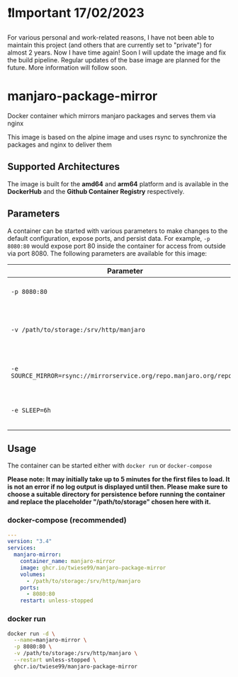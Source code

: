 # ❗Important 17/02/2023
For various personal and work-related reasons, I have not been able to maintain this project (and others that are currently set to "private") for almost 2 years. Now I have time again! Soon I will update the image and fix the build pipeline. Regular updates of the base image are planned for the future. More information will follow soon.

# manjaro-package-mirror
Docker container which mirrors manjaro packages and serves them via nginx

This image is based on the alpine image and uses rsync to synchronize the packages and nginx to deliver them

## Supported Architectures
The image is built for the **amd64** and **arm64** platform and is available in the **DockerHub** and the **Github Container Registry** respectively.

## Parameters
A container can be started with various parameters to make changes to the default configuration, expose ports, and persist data. For example, `-p 8080:80` would expose port 80 inside the container for access from outside via port 8080. The following parameters are available for this image:

| Parameter                                                            | Function                                                    |
| -------------------------------------------------------------------- | ----------------------------------------------------------- |
| `-p 8080:80`                                                         | Binds container port 80 to host port 8080                   |
| `-v /path/to/storage:/srv/http/manjaro`                              | Persists the package repository data under /path/to/storage |
| `-e SOURCE_MIRROR=rsync://mirrorservice.org/repo.manjaro.org/repos/` | Allows to use another mirror for synchronization            |
| `-e SLEEP=6h`                                                        | Adjusts the pause time between synchronizations             |

## Usage
The container can be started either with `docker run` or `docker-compose`

**Please note: It may initially take up to 5 minutes for the first files to load. It is not an error if no log output is displayed until then. Please make sure to choose a suitable directory for persistence before running the container and replace the placeholder "/path/to/storage" chosen here with it.**

### docker-compose (recommended)
````yaml
---
version: "3.4"
services:
  manjaro-mirror:
    container_name: manjaro-mirror
    image: ghcr.io/twiese99/manjaro-package-mirror
    volumes:
      - /path/to/storage:/srv/http/manjaro
    ports:
      - 8080:80
    restart: unless-stopped
````

### docker run
````bash
docker run -d \
  --name=manjaro-mirror \
  -p 8080:80 \
  -v /path/to/storage:/srv/http/manjaro \
  --restart unless-stopped \
  ghcr.io/twiese99/manjaro-package-mirror
````




